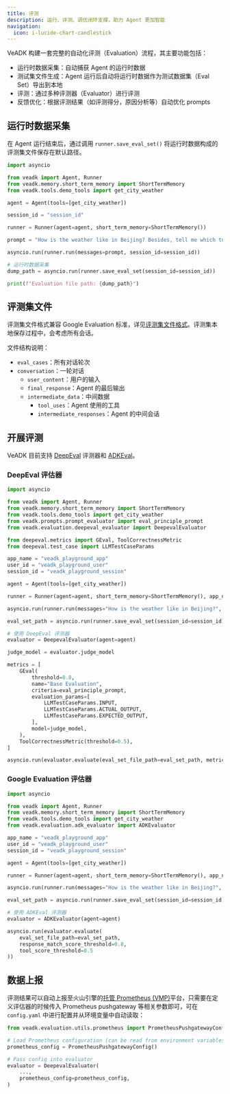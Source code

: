 ```yaml
---
title: 评测
description: 运行、评测、调优闭环支撑，助力 Agent 更加智能
navigation:
  icon: i-lucide-chart-candlestick
---
```


VeADK 构建一套完整的自动化评测（Evaluation）流程，其主要功能包括：

- 运行时数据采集：自动捕获 Agent 的运行时数据
- 测试集文件生成：Agent 运行后自动将运行时数据作为测试数据集（Eval Set）导出到本地
- 评测：通过多种评测器（Evaluator）进行评测
- 反馈优化：根据评测结果（如评测得分，原因分析等）自动优化 prompts

## 运行时数据采集

在 Agent 运行结束后，通过调用 `runner.save_eval_set()` 将运行时数据构成的评测集文件保存在默认路径。

```python
import asyncio

from veadk import Agent, Runner
from veadk.memory.short_term_memory import ShortTermMemory
from veadk.tools.demo_tools import get_city_weather

agent = Agent(tools=[get_city_weather])

session_id = "session_id"

runner = Runner(agent=agent, short_term_memory=ShortTermMemory())

prompt = "How is the weather like in Beijing? Besides, tell me which tool you invoked."

asyncio.run(runner.run(messages=prompt, session_id=session_id))

# 运行时数据采集
dump_path = asyncio.run(runner.save_eval_set(session_id=session_id))

print(f"Evaluation file path: {dump_path}")
```

## 评测集文件

评测集文件格式兼容 Google Evaluation 标准，详见[评测集文件格式](https://google.github.io/adk-docs/evaluate/#how-evaluation-works-with-the-adk)。评测集本地保存过程中，会考虑所有会话。

文件结构说明：

- `eval_cases`：所有对话轮次
- `conversation`：一轮对话
  - `user_content`：用户的输入
  - `final_response`：Agent 的最后输出
  - `intermediate_data`：中间数据
    - `tool_uses`：Agent 使用的工具
    - `intermediate_responses`：Agent 的中间会话

## 开展评测

VeADK 目前支持 [DeepEval](https://deepeval.com/) 评测器和 [ADKEval](https://google.github.io/adk-docs/evaluate/)。

### DeepEval 评估器

```python
import asyncio

from veadk import Agent, Runner
from veadk.memory.short_term_memory import ShortTermMemory
from veadk.tools.demo_tools import get_city_weather
from veadk.prompts.prompt_evaluator import eval_principle_prompt
from veadk.evaluation.deepeval_evaluator import DeepevalEvaluator

from deepeval.metrics import GEval, ToolCorrectnessMetric
from deepeval.test_case import LLMTestCaseParams

app_name = "veadk_playground_app"
user_id = "veadk_playground_user"
session_id = "veadk_playground_session"

agent = Agent(tools=[get_city_weather])

runner = Runner(agent=agent, short_term_memory=ShortTermMemory(), app_name=app_name, user_id=user_id)

asyncio.run(runner.run(messages="How is the weather like in Beijing?", session_id=session_id))

eval_set_path = asyncio.run(runner.save_eval_set(session_id=session_id))

# 使用 DeepEval 评测器
evaluator = DeepevalEvaluator(agent=agent)

judge_model = evaluator.judge_model

metrics = [
    GEval(
        threshold=0.8,
        name="Base Evaluation",
        criteria=eval_principle_prompt,
        evaluation_params=[
            LLMTestCaseParams.INPUT,
            LLMTestCaseParams.ACTUAL_OUTPUT,
            LLMTestCaseParams.EXPECTED_OUTPUT,
        ],
        model=judge_model,
    ),
    ToolCorrectnessMetric(threshold=0.5),
]

asyncio.run(evaluator.evaluate(eval_set_file_path=eval_set_path, metrics=metrics))
```

### Google Evaluation 评估器

```python
import asyncio

from veadk import Agent, Runner
from veadk.memory.short_term_memory import ShortTermMemory
from veadk.tools.demo_tools import get_city_weather
from veadk.evaluation.adk_evaluator import ADKEvaluator

app_name = "veadk_playground_app"
user_id = "veadk_playground_user"
session_id = "veadk_playground_session"

agent = Agent(tools=[get_city_weather])

runner = Runner(agent=agent, short_term_memory=ShortTermMemory(), app_name=app_name, user_id=user_id)

asyncio.run(runner.run(messages="How is the weather like in Beijing?", session_id=session_id))

eval_set_path = asyncio.run(runner.save_eval_set(session_id=session_id))

# 使用 ADKEval 评测器
evaluator = ADKEvaluator(agent=agent)

asyncio.run(evaluator.evaluate(
    eval_set_file_path=eval_set_path,
    response_match_score_threshold=0.8,
    tool_score_threshold=0.5
))
```

## 数据上报

评测结果可以自动上报至火山引擎的[托管 Prometheus (VMP)](https://www.volcengine.com/product/prometheus)平台，只需要在定义评估器的时候传入 Prometheus pushgateway 等相关参数即可，可在 `config.yaml` 中进行配置并从环境变量中自动读取：

```python
from veadk.evaluation.utils.prometheus import PrometheusPushgatewayConfig

# Load Prometheus configuration (can be read from environment variables)
prometheus_config = PrometheusPushgatewayConfig()

# Pass config into evaluator
evaluator = DeepevalEvaluator(
    ...,
    prometheus_config=prometheus_config,
)
```
